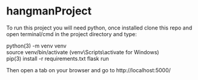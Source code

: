 # hangmanProject 
To run this project you will need python, once installed clone this repo and open terminal/cmd in the project directory and type:

python(3) -m venv venv  
source venv/bin/activate (venv\Scripts\activate for Windows)  
pip(3) install -r requirements.txt
flask run  

Then open a tab on your browser and go to http://localhost:5000/
